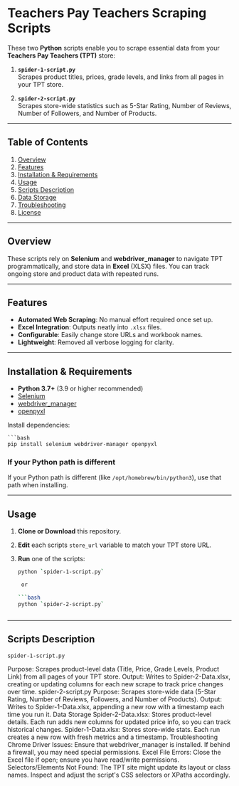 # Teachers Pay Teachers Scraping Scripts

These two **Python** scripts enable you to scrape essential data from your **Teachers Pay Teachers (TPT)** store:

1. **`spider-1-script.py`**  
   Scrapes product titles, prices, grade levels, and links from all pages in your TPT store.

2. **`spider-2-script.py`**  
   Scrapes store-wide statistics such as 5-Star Rating, Number of Reviews, Number of Followers, and Number of Products.

---

## Table of Contents
1. [Overview](#overview)  
2. [Features](#features)  
3. [Installation & Requirements](#installation--requirements)  
4. [Usage](#usage)  
5. [Scripts Description](#scripts-description)  
6. [Data Storage](#data-storage)  
7. [Troubleshooting](#troubleshooting)  
8. [License](#license)  

---

## Overview
These scripts rely on **Selenium** and **webdriver_manager** to navigate TPT programmatically, and store data in **Excel** (XLSX) files. You can track ongoing store and product data with repeated runs.

---

## Features
- **Automated Web Scraping**: No manual effort required once set up.  
- **Excel Integration**: Outputs neatly into `.xlsx` files.  
- **Configurable**: Easily change store URLs and workbook names.  
- **Lightweight**: Removed all verbose logging for clarity.

---

## Installation & Requirements

- **Python 3.7+** (3.9 or higher recommended)  
- [Selenium](https://pypi.org/project/selenium/)  
- [webdriver_manager](https://pypi.org/project/webdriver-manager/)  
- [openpyxl](https://pypi.org/project/openpyxl/)

Install dependencies:

    ```bash
    pip install selenium webdriver-manager openpyxl




### If your Python path is different

If your Python path is different (like `/opt/homebrew/bin/python3`), use that path when installing.

---

## Usage

1. **Clone or Download** this repository.
2. **Edit** each scripts `store_url` variable to match your TPT store URL.
3. **Run** one of the scripts:

   ```bash
   python `spider-1-script.py`

    or

   ```bash
   python `spider-2-script.py`



--- 

## Scripts Description

`spider-1-script.py`

Purpose: Scrapes product-level data (Title, Price, Grade Levels, Product Link) from all pages of your TPT store.
Output: Writes to Spider-2-Data.xlsx, creating or updating columns for each new scrape to track price changes over time.
spider-2-script.py
Purpose: Scrapes store-wide data (5-Star Rating, Number of Reviews, Followers, and Number of Products).
Output: Writes to Spider-1-Data.xlsx, appending a new row with a timestamp each time you run it.
Data Storage
Spider-2-Data.xlsx: Stores product-level details. Each run adds new columns for updated price info, so you can track historical changes.
Spider-1-Data.xlsx: Stores store-wide stats. Each run creates a new row with fresh metrics and a timestamp.
Troubleshooting
Chrome Driver Issues: Ensure that webdriver_manager is installed. If behind a firewall, you may need special permissions.
Excel File Errors: Close the Excel file if open; ensure you have read/write permissions.
Selectors/Elements Not Found: The TPT site might update its layout or class names. Inspect and adjust the script's CSS selectors or XPaths accordingly.
